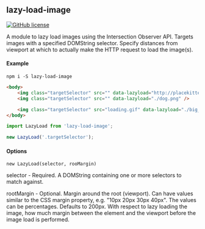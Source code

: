 ## lazy-load-image

[![GitHub license](https://img.shields.io/github/license/smrubin/lazy-load-image.svg)](https://github.com/smrubin/lazy-load-image/blob/master/LICENSE)


A module to lazy load images using the Intersection Observer API. Targets images with a specified DOMString selector. Specify distances from viewport at which to actually make the HTTP request to load the image(s).

#### Example

```
npm i -S lazy-load-image
```

```html
<body>
	<img class="targetSelector" src="" data-lazyload="http://placekitten.com/200/200" />
	<img class="targetSelector" src="" data-lazyload="./dog.png" />

    <img class="targetSelector" src="loading.gif" data-lazyload="./big_dog.png" />
</body>
```


```js
import LazyLoad from 'lazy-load-image';

new LazyLoad('.targetSelector');

```

#### Options

```
new LazyLoad(selector, rooMargin)
```

selector - Required. A DOMString containing one or more selectors to match against.

rootMargin - Optional. Margin around the root (viewport). Can have values similar to the CSS margin property, e.g. "10px 20px 30px 40px". The values can be percentages. Defaults to 200px. With respect to lazy loading the image, how much margin between the element and the viewport before the image load is performed.
